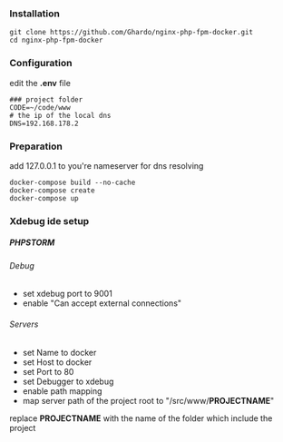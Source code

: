 ### Installation
```
git clone https://github.com/Ghardo/nginx-php-fpm-docker.git
cd nginx-php-fpm-docker
```
### Configuration
edit the **.env** file
```
### project folder
CODE=~/code/www
# the ip of the local dns
DNS=192.168.178.2
```
### Preparation
add 127.0.0.1 to you're nameserver for dns resolving

```
docker-compose build --no-cache
docker-compose create
docker-compose up
```

### Xdebug ide setup
##### PHPSTORM

###### Debug
- set xdebug port to 9001
- enable "Can accept external connections"

###### Servers
- set Name to docker
- set Host to docker
- set Port to 80
- set Debugger to xdebug
- enable path mapping
- map server path of the project root to "/src/www/**PROJECTNAME**"

replace **PROJECTNAME** with the name of the folder which include the project
